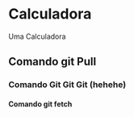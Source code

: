 # Calculadora
Uma Calculadora
## Comando git Pull
### Comando Git Git Git (hehehe)
#### Comando git fetch
